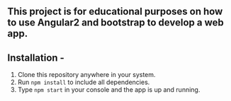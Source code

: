 ## This project is for educational purposes on how to use Angular2 and bootstrap to develop a web app.

## Installation -

1. Clone this repository anywhere in your system.
2. Run ``npm install`` to include all dependencies.
3. Type ``npm start`` in your console and the app is up and running. 